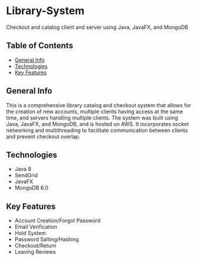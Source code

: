 # Library-System
Checkout and catalog client and server using Java, JavaFX, and MongoDB
## Table of Contents
* [General Info](#general-info)
* [Technologies](#technologies)
* [Key Features](#key_features)
## General Info
This is a comprehensive library catalog and checkout system that allows for the creation of new accounts, multiple clients having access at the same time, and servers handling multiple clients. The system was built using Java, JavaFX, and MongoDB, and is hosted on AWS. It incorporates socket networking and multithreading to facilitate communication between clients and prevent checkout overlap. 
## Technologies
* Java 8
* SendGrid
* JavaFX
* MongoDB 6.0
## Key Features
* Account Creation/Forgot Password
* Email Verification
* Hold System
* Password Salting/Hashing
* Checkout/Return
* Leaving Reviews
